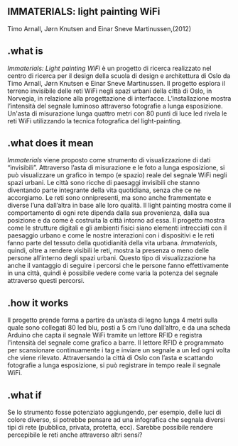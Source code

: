 ## IMMATERIALS: light painting WiFi
Timo Arnall, Jørn Knutsen and Einar Sneve Martinussen,(2012)

## .what is
_Immaterials: Light painting WiFi_ è un progetto di ricerca realizzato nel centro di ricerca per il design della scuola di design e architettura di Oslo da Timo Arnall, Jørn Knutsen e Einar Sneve Martinussen. Il progetto esplora il terreno invisibile delle reti WiFi negli spazi urbani della città di Oslo, in Norvegia, in relazione alla progettazione di interfacce. L’installazione mostra l’intensità del segnale luminoso attraverso fotografie a lunga esposizione. Un'asta di misurazione lunga quattro metri con 80 punti di luce led rivela le reti WiFi utilizzando la tecnica fotografica del light-painting.

## .what does it mean
_Immaterials_ viene proposto come strumento di visualizzazione di dati “invisibili”. Attraverso l’asta di misurazione e le foto a lunga esposizione, si può visualizzare un grafico in tempo (e spazio) reale del segnale WiFi negli spazi urbani. Le città sono ricche di paesaggi invisibili che stanno diventando parte integrante della vita quotidiana, senza che ce ne accorgiamo. Le reti sono onnipresenti, ma sono anche frammentate e diverse l’una dall’altra in base alle loro qualità. Il light painting mostra come il comportamento di ogni rete dipenda dalla sua provenienza, dalla sua posizione e da come è costruita la città intorno ad essa. Il progetto mostra come le strutture digitali e gli ambienti fisici siano elementi intrecciati con il paesaggio urbano e come le nostre interazioni con i dispositivi e le reti fanno parte del tessuto della quotidianità della vita urbana. _Immaterials_, quindi, oltre a rendere visibili le reti, mostra la presenza o meno delle persone all’interno degli spazi urbani. Questo tipo di visualizzazione ha anche il vantaggio di seguire i percorsi che le persone fanno effettivamente in una città, quindi è possibile vedere come varia la potenza del segnale attraverso questi percorsi.

## .how it works
Il progetto prende forma a partire da un’asta di legno lunga 4 metri sulla quale sono collegati 80 led blu, posti a 5 cm l’uno dall’altro, e da una scheda Arduino che capta il segnale WiFi tramite un lettore RFID e registra l'intensità del segnale come grafico a barre. Il lettore RFID è programmato per scansionare continuamente i tag e inviare un segnale a un led ogni volta che viene rilevato. Attraversando la città di Oslo con l’asta e scattando fotografie a lunga esposizione, si può registrare in tempo reale il segnale WiFi.

## .what if
Se lo strumento fosse potenziato aggiungendo, per esempio, delle luci di colore diverso, si potrebbe pensare ad una infografica che segnala diversi tipi di rete (pubblica, privata, protetta, ecc).
Sarebbe possibile rendere percepibile le reti anche attraverso altri sensi?

